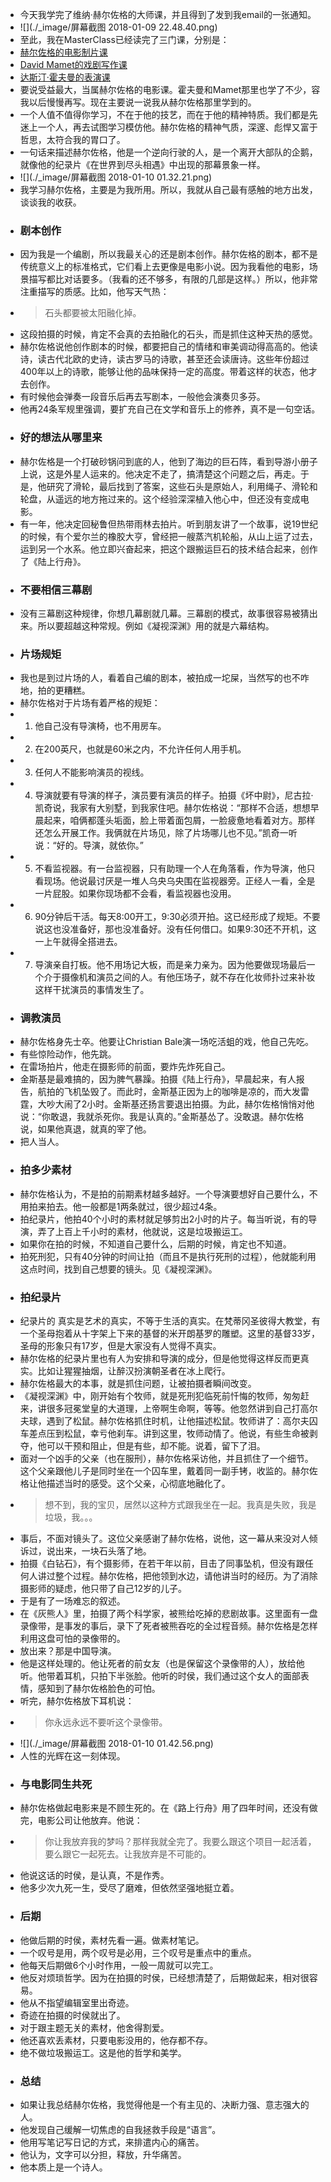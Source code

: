 - 今天我学完了维纳·赫尔佐格的大师课，并且得到了发到我email的一张通知。
- ![](./_image/屏幕截图 2018-01-09 22.48.40.png)
- 至此，我在MasterClass已经读完了三门课，分别是：
- [赫尔佐格的电影制片课](https://www.masterclass.com/classes/werner-herzog-teaches-filmmaking/enrolled)
- [David Mamet的戏剧写作课](https://www.masterclass.com/classes/david-mamet-teaches-dramatic-writing/enrolled)
- [达斯汀·霍夫曼的表演课](https://www.masterclass.com/classes/dustin-hoffman-teaches-acting/enrolled)
- 要说受益最大，当属赫尔佐格的电影课。霍夫曼和Mamet那里也学了不少，容我以后慢慢再写。现在主要说一说我从赫尔佐格那里学到的。
- 一个人值不值得你学习，不在于他的技艺，而在于他的精神特质。我们都是先迷上一个人，再去试图学习模仿他。赫尔佐格的精神气质，深邃、彪悍又富于哲思，太符合我的胃口了。
- 一句话来描述赫尔佐格，他是一个逆向行驶的人，是一个离开大部队的企鹅，就像他的纪录片《在世界到尽头相遇》中出现的那幕景象一样。
- ![](./_image/屏幕截图 2018-01-10 01.32.21.png)
- 我学习赫尔佐格，主要是为我所用。所以，我就从自己最有感触的地方出发，谈谈我的收获。
- ### 剧本创作
- 因为我是一个编剧，所以我最关心的还是剧本创作。赫尔佐格的剧本，都不是传统意义上的标准格式，它们看上去更像是电影小说。因为我看他的电影，场景描写都比对话要多。（我看的还不够多，有限的几部是这样。）所以，他非常注重描写的质感。比如，他写天气热：
- > 石头都要被太阳融化掉。
- 这段拍摄的时候，肯定不会真的去拍融化的石头，而是抓住这种天热的感觉。
- 赫尔佐格说他创作剧本的时候，都要把自己的情绪和审美调动得高高的。他读诗，读古代北欧的史诗，读古罗马的诗歌，甚至还会读唐诗。这些年份超过400年以上的诗歌，能够让他的品味保持一定的高度。带着这样的状态，他才去创作。
- 有时候他会弹奏一段音乐后再去写剧本，一般他会演奏贝多芬。
- 他再24条军规里强调，要扩充自己在文学和音乐上的修养，真不是一句空话。
- ### 好的想法从哪里来
- 赫尔佐格是一个打破砂锅问到底的人，他到了海边的巨石阵，看到导游小册子上说，这是外星人运来的。他决定不走了，搞清楚这个问题之后，再走。于是，他研究了滑轮，最后找到了答案，这些石头是原始人，利用绳子、滑轮和轮盘，从遥远的地方拖过来的。这个经验深深植入他心中，但还没有变成电影。
- 有一年，他决定回秘鲁但热带雨林去拍片。听到朋友讲了一个故事，说19世纪的时候，有个爱尔兰的橡胶大亨，曾经把一艘蒸汽机轮船，从山上运了过去，运到另一个水系。他立即兴奋起来，把这个跟搬运巨石的技术结合起来，创作了《陆上行舟》。
- ### 不要相信三幕剧
- 没有三幕剧这种规律，你想几幕剧就几幕。三幕剧的模式，故事很容易被猜出来。所以要超越这种常规。例如《凝视深渊》用的就是六幕结构。
- ### 片场规矩
- 我也是到过片场的人，看着自己编的剧本，被拍成一坨屎，当然写的也不咋地，拍的更糟糕。
- 赫尔佐格对于片场有着严格的规矩：
- 1. 他自己没有导演椅，也不用房车。
- 2. 在200英尺，也就是60米之内，不允许任何人用手机。
- 3. 任何人不能影响演员的视线。
- 4. 导演就要有导演的样子，演员要有演员的样子。拍摄《坏中尉》，尼古拉·凯奇说，我家有大别墅，到我家住吧。赫尔佐格说：“那样不合适，想想早晨起来，咱俩都蓬头垢面，脸上带着面包屑，一脸疲惫地看着对方。那样还怎么开展工作。我俩就在片场见，除了片场哪儿也不见。”凯奇一听说：“好的。导演，就依你。”
- 5. 不看监视器。有一台监视器，只有助理一个人在角落看，作为导演，他只看现场。他说最讨厌是一堆人乌央乌央围在监视器旁。正经人一看，全是一片屁股。如果你现场都不会看，看监视器也没用。
- 6. 90分钟后干活。每天8:00开工，9:30必须开拍。这已经形成了规矩。不要说这也没准备好，那也没准备好。没有任何借口。如果9:30还不开机，这一上午就得全搭进去。
- 7. 导演亲自打板。他不用场记大板，而是亲力亲为。因为他要做现场最后一个介于摄像机和演员之间的人。有他压场子，就不存在化妆师扑过来补妆这样干扰演员的事情发生了。
- ### 调教演员
- 赫尔佐格身先士卒。他要让Christian Bale演一场吃活蛆的戏，他自己先吃。
- 有些惊险动作，他先跳。
- 在雷场拍片，他走在摄影师的前面，要炸先炸死自己。
- 金斯基是最难搞的，因为脾气暴躁。拍摄《陆上行舟》，早晨起来，有人报告，航拍的飞机坠毁了。而此时，金斯基正因为上的咖啡是凉的，而大发雷霆，大吵大闹了2小时。金斯基还扬言要退出拍摄。为此，赫尔佐格悄悄对他说：“你敢退，我就杀死你。我是认真的。”金斯基怂了。没敢退。赫尔佐格说，如果他真退，就真的宰了他。
- 把人当人。
- ### 拍多少素材
- 赫尔佐格认为，不是拍的前期素材越多越好。一个导演要想好自己要什么，不用拍来拍去。他一般都是1两条就过，很少超过4条。
- 拍纪录片，他拍40个小时的素材就足够剪出2小时的片子。每当听说，有的导演，弄了上百上千小时的素材，他就说，这是垃圾搬运工。
- 如果你在拍的时候，不知道自己要什么，后期的时候，肯定也不知道。
- 拍死刑犯，只有40分钟的时间让拍（而且不是执行死刑的过程），他就能利用这点时间，找到自己想要的镜头。见《凝视深渊》。
- ### 拍纪录片
- 纪录片的 真实是艺术的真实，不等于生活的真实。在梵蒂冈圣彼得大教堂，有一个圣母抱着从十字架上下来的基督的米开朗基罗的雕塑。这里的基督33岁，圣母的形象只有17岁，但是大家没有人觉得不真实。
- 赫尔佐格的纪录片里也有人为安排和导演的成分，但是他觉得这样反而更真实。比如让猩猩抽烟，让醉汉扮演朝圣者在冰上爬行。
- 赫尔佐格最大的本事，就是抓住问题，让被拍摄者瞬间改变。
- 《凝视深渊》中，刚开始有个牧师，就是死刑犯临死前忏悔的牧师，匆匆赶来，讲很多冠冕堂皇的大道理，上帝啊生命啊，等等。他忽然讲到自己打高尔夫球，遇到了松鼠。赫尔佐格抓住时机，让他描述松鼠。牧师讲了：高尔夫囚车差点压到松鼠，幸亏他刹车。讲到这里，牧师动情了。他说，有些生命被剥夺，他可以干预和阻止，但是有些，却不能。说着，留下了泪。
- 面对一个凶手的父亲（也在服刑），赫尔佐格采访他，并且抓住了一个细节。这个父亲跟他儿子是同时坐在一个囚车里，戴着同一副手铐，收监的。赫尔佐格让他描述当时的感受。这个父亲，心彻底地融化了。
- > 想不到，我的宝贝，居然以这种方式跟我坐在一起。我真是失败，我是垃圾，我。。。
- 事后，不面对镜头了。这位父亲感谢了赫尔佐格，说他，这一幕从来没对人倾诉过，说出来，一块石头落了地。
- 拍摄《白钻石》，有个摄影师，在若干年以前，目击了同事坠机，但没有跟任何人讲过整个过程。赫尔佐格，把他领到水边，请他讲当时的经历。为了消除摄影师的疑虑，他只带了自己12岁的儿子。
- 于是有了一场难忘的叙述。
- 在《灰熊人》里，拍摄了两个科学家，被熊给吃掉的悲剧故事。这里面有一盘录像带，是事发的事后，录下了死者被熊吞吃的全过程音频。赫尔佐格是怎样利用这盘可怕的录像带的。
- 放出来？那是中国导演。
- 他是这样处理的。他让死者的前女友（也是保留这个录像带的人），放给他听。他带着耳机，只拍下半张脸。他听的时侯，我们通过这个女人的面部表情，感知到了赫尔佐格脸色的可怕。
- 听完，赫尔佐格放下耳机说：
- > 你永远永远不要听这个录像带。
- ![](./_image/屏幕截图 2018-01-10 01.42.56.png)
- 人性的光辉在这一刻体现。
- ### 与电影同生共死
- 赫尔佐格做起电影来是不顾生死的。在《路上行舟》用了四年时间，还没有做完，电影公司让他放弃。他说：
- > 你让我放弃我的梦吗？那样我就全完了。我要么跟这个项目一起活着，要么跟它一起死去。让我放弃是不可能的。
- 他说这话的时侯，是认真，不是作秀。
- 他多少次九死一生，受尽了磨难，但依然坚强地挺立着。
- ### 后期
- 他做后期的时侯，素材先看一遍。做素材笔记。
- 一个叹号是用，两个叹号是必用，三个叹号是重点中的重点。
- 他每天后期做6个小时作用，一般一周就可以完工。
- 他反对烦琐哲学。因为在拍摄的时侯，已经想清楚了，后期做起来，相对很容易。
- 他从不指望编辑室里出奇迹。
- 奇迹在拍摄的时侯就出了。
- 对于跟主题无关的素材，他舍得割爱。
- 他还喜欢丢素材，只要电影没用的，他存都不存。
- 绝不做垃圾搬运工。这是他的哲学和美学。
- ### 总结
- 如果让我总结赫尔佐格，我觉得他是一个有主见的、决断力强、意志强大的人。
- 他发现自己缓解一切焦虑的自我拯救手段是“语言”。
- 他用写笔记写日记的方式，来排遣内心的痛苦。
- 他认为，文字可以分担，释放，升华痛苦。
- 他本质上是一个诗人。
